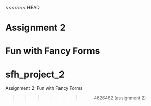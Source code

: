 <<<<<<< HEAD
# Assignment 2
Fun with Fancy Forms
=======
# sfh_project_2
Assignment 2: Fun with Fancy Forms
>>>>>>> 4626462 (assignment 2)
